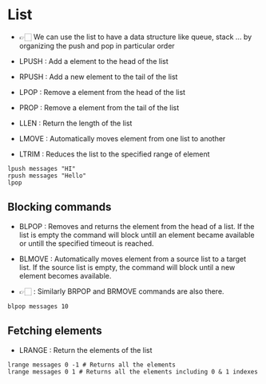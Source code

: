 # List
- 👉🏻 We can use the list to have a data structure like queue, stack ... by organizing the push and pop in particular order

- LPUSH : Add a element to the head of the list
- RPUSH : Add a new element to the tail of the list
- LPOP : Remove a element from the head of the list
- PROP : Remove a element from the tail of the list
- LLEN : Return the length of the list
- LMOVE : Automatically moves element from one list to another
- LTRIM : Reduces the list to the specified range of element

``` shell
lpush messages "HI"
rpush messages "Hello"
lpop
```

## Blocking commands
- BLPOP : Removes and returns the element from the head of a list. If the list is empty the command will block untill an element became available or untill the specified timeout is reached.

- BLMOVE : Automatically moves element from a source list to a target list. If the source list is empty, the command will block until a new element becomes available.

- 👉🏻 : Similarly BRPOP and BRMOVE commands are also there.

``` shell
blpop messages 10
```

## Fetching elements
- LRANGE : Return the elements of the list
``` shell
lrange messages 0 -1 # Returns all the elements
lrange messages 0 1 # Returns all the elements including 0 & 1 indexes
```
